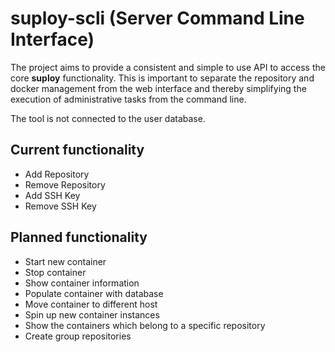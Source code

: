 suploy-scli (Server Command Line Interface)
===========================================
The project aims to provide a consistent and simple to use API to access
the core __suploy__ functionality. This is important to separate the 
repository and docker management from the web interface and thereby 
simplifying the execution of administrative tasks from the command line.

The tool is not connected to the user database.

Current functionality
---------------------

- Add Repository
- Remove Repository
- Add SSH Key
- Remove SSH Key


Planned functionality
---------------------

- Start new container
- Stop container
- Show container information
- Populate container with database
- Move container to different host
- Spin up new container instances
- Show the containers which belong to a specific repository
- Create group repositories

